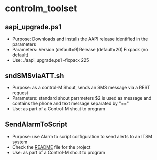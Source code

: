 # controlm_toolset

## aapi_upgrade.ps1
  - Purpose: Downloads and installs the AAPI release identified in the parameters
  - Parameters: Version (default=9) Release (default=20) Fixpack (no default)
  - Use: ./aapi_upgrade.ps1 -fixpack 225
  
## sndSMSviaATT.sh
  - Purpose: as a control-M Shout, sends an SMS message via a REST request
  - Parameters: standard shout parameters $2 is used as message and contains the phone and text message separated by "=="
  - Use: as part of a Control-M shout to program

## SendAlarmToScript
  - Purpose: use Alarm to script configuration to send alerts to an ITSM system
  - Check the [README](sendAlarmToScript\README.md) file for the project
  - Use: as part of a Control-M shout to program